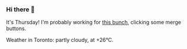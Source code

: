 ### Hi there :wave:

It's Thursday! I'm probably working for [this bunch](https://github.com/kohofinancial), clicking some merge buttons.

Weather in Toronto: partly cloudy, at +26°C.
